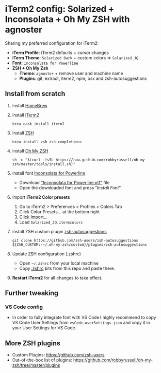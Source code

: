 # iTerm2 config: Solarized + Inconsolata + Oh My ZSH with agnoster
Sharing my preferred configuration for iTerm2: 
- **iTerm Profile**: iTerm2 defaults + cursor changes
- **iTerm Theme**: `Solarized Dark` + custom colors => `Solarized_JQ`
- **Font**: `Inconsolata for Powerline`
- **ZSH + Oh My Zsh**
    - **Theme**: `agnoster` + remove user and machine name
    - **Plugins**: git, extract, iterm2, npm, osx and zsh-autosuggestions

## Install from scratch

1. Install [HomeBrew](https://brew.sh)

2. Install [iTerm2](https://www.iterm2.com)
    ```
    brew cask install iterm2
    ```

3. Install [ZSH](https://www.zsh.org)
    ```
    brew install zsh zsh-completions
    ```

4. Install [Oh My ZSH](https://ohmyz.sh)
    ```
    sh -c "$(curl -fsSL https://raw.github.com/robbyrussell/oh-my-zsh/master/tools/install.sh)"
    ```

5. Install font [Inconsolata for Powerline](https://github.com/powerline/fonts/tree/master/Inconsolata)
    - Download ["Inconsolata for Powerline.otf"](https://github.com/powerline/fonts/blob/master/Inconsolata/Inconsolata%20for%20Powerline.otf?raw=true) file
    - Open the downloaded font and press "*Install Font*".

6. Import **iTerm2 Color presets**
    1. Go to iTerm2 > Preferences > Profiles > Colors Tab
    2. Click Color Presets… at the bottom right
    3. Click Import…
    4. Load `Solarized_JQ.itermcolors`

7. Install ZSH custom plugin [zsh-autosuggestions](https://github.com/zsh-users/zsh-autosuggestions/blob/master/INSTALL.md)
    ```
    git clone https://github.com/zsh-users/zsh-autosuggestions ${ZSH_CUSTOM:-~/.oh-my-zsh/custom}/plugins/zsh-autosuggestions
    ```

8. Update ZSH configuration (.zshrc)
    - Open `~/.zshrc` from your local machine
    - Copy [.zshrc](/.zshrc) bits from this repo and paste there.

9. **Restart iTerm2** for all changes to take effect.


## Further tweaking

### VS Code config
- In order to fully integrate font with VS Code I highly recommend to copy VS Code User Settings from `vsCode.userSettings.json` and copy it in your User Settings for VS Code.

## More ZSH plugins
- Custom Plugins: https://github.com/zsh-users
- Out-of-the-box list of plugins: https://github.com/robbyrussell/oh-my-zsh/tree/master/plugins
